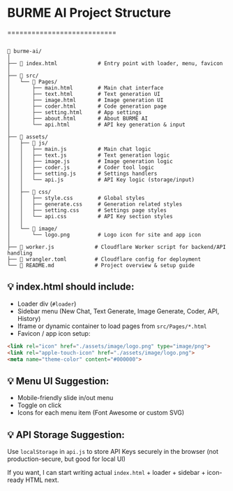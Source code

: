 # BURME AI Project Structure
===========================
```

📁 burme-ai/
│
├── 📄 index.html             # Entry point with loader, menu, favicon
│
├── 📁 src/
│   └── 📁 Pages/
│       ├── main.html        # Main chat interface
│       ├── text.html        # Text generation UI
│       ├── image.html       # Image generation UI
│       ├── coder.html       # Code generation page
│       ├── setting.html     # App settings
│       ├── about.html       # About BURME AI
│       └── api.html         # API key generation & input
│
├── 📁 assets/
│   ├── 📁 js/
│   │   ├── main.js          # Main chat logic
│   │   ├── text.js          # Text generation logic
│   │   ├── image.js         # Image generation logic
│   │   ├── coder.js         # Coder tool logic
│   │   ├── setting.js       # Settings handlers
│   │   └── api.js           # API Key logic (storage/input)
│   │
│   ├── 📁 css/
│   │   ├── style.css        # Global styles
│   │   ├── generate.css     # Generation related styles
│   │   ├── setting.css      # Settings page styles
│   │   └── api.css          # API Key section styles
│   │
│   └── 📁 image/
│       └── logo.png         # Logo icon for site and app icon
│
├── 📄 worker.js             # Cloudflare Worker script for backend/API handling
├── 📄 wrangler.toml         # Cloudflare config for deployment
└── 📄 README.md             # Project overview & setup guide
```

💡 index.html should include:
-----------------------------
- Loader div (`#loader`)
- Sidebar menu (New Chat, Text Generate, Image Generate, Coder, API, History)
- Iframe or dynamic container to load pages from `src/Pages/*.html`
- Favicon / app icon setup:
```html
<link rel="icon" href="./assets/image/logo.png" type="image/png">
<link rel="apple-touch-icon" href="./assets/image/logo.png">
<meta name="theme-color" content="#000000">
```

💡 Menu UI Suggestion:
----------------------
- Mobile-friendly slide in/out menu
- Toggle on click
- Icons for each menu item (Font Awesome or custom SVG)

💡 API Storage Suggestion:
--------------------------
Use `localStorage` in `api.js` to store API Keys securely in the browser (not production-secure, but good for local UI)

If you want, I can start writing actual `index.html` + loader + sidebar + icon-ready HTML next.
